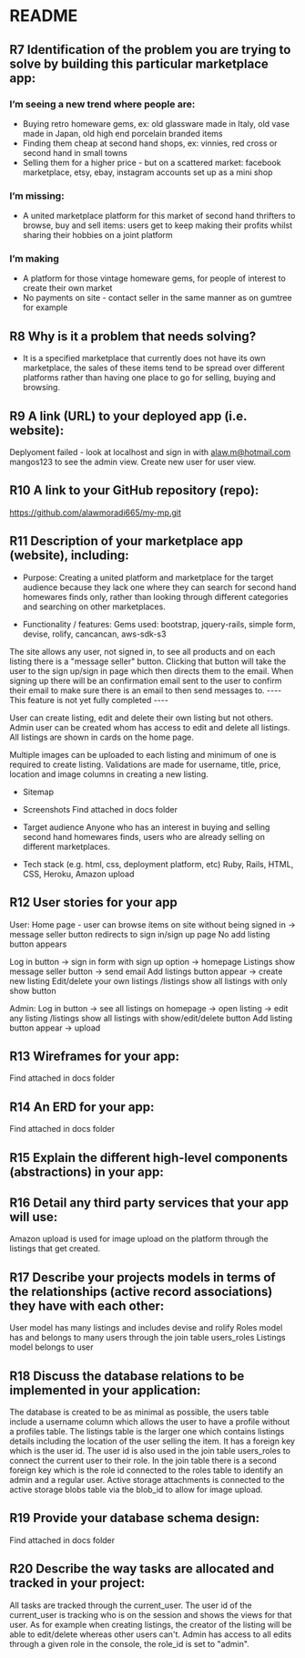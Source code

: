 # README



## R7	Identification of the problem you are trying to solve by building this particular marketplace app:

### I’m seeing a new trend where people are:
- Buying retro homeware gems, ex: old glassware made in Italy, old vase made in Japan, old high end porcelain branded items
- Finding them cheap at second hand shops, ex: vinnies, red cross or second hand in small towns
- Selling them for a higher price - but on a scattered market: facebook marketplace, etsy, ebay, instagram accounts set up as a mini shop
 
### I’m missing:
- A united marketplace platform for this market of second hand thrifters to browse, buy and sell items: users get to keep making their profits whilst sharing their hobbies on a joint platform

### I’m making
- A platform for those vintage homeware gems, for people of interest to create their own market
- No payments on site - contact seller in the same manner as on gumtree for example
 

## R8	Why is it a problem that needs solving?
- It is a specified marketplace that currently does not have its own marketplace, the sales of these items tend to be spread over different platforms rather than having one place to go for selling, buying and browsing. 

## R9	A link (URL) to your deployed app (i.e. website):
Deplyoment failed - look at localhost and sign in with
alaw.m@hotmail.com
mangos123
to see the admin view.
Create new user for user view.

## R10	A link to your GitHub repository (repo):

https://github.com/alawmoradi665/my-mp.git

## R11	Description of your marketplace app (website), including:
- Purpose:
Creating a united platform and marketplace for the target audience because they lack one where they can search for second hand homewares finds only, rather than looking through different categories and searching on other marketplaces. 

- Functionality / features:
Gems used: bootstrap, jquery-rails, simple form, devise, rolify, cancancan, aws-sdk-s3

The site allows any user, not signed in, to see all products and on each listing there is a "message seller" button. Clicking that button will take the user to the sign up/sign in page which then directs them to the email. 
When signing up there will be an confirmation email sent to the user to confirm their email to make sure there is an email to then send messages to. ---- This feature is not yet fully completed ----

User can create listing, edit and delete their own listing but not others.
Admin user can be created whom has access to edit and delete all listings.
All listings are shown in cards on the home page.

Multiple images can be uploaded to each listing and minimum of one is required to create listing.
Validations are made for username, title, price, location and image columns in creating a new listing.

- Sitemap
- Screenshots
Find attached in docs folder 

- Target audience
Anyone who has an interest in buying and selling second hand homewares finds, users who are already selling on different marketplaces.

- Tech stack (e.g. html, css, deployment platform, etc)
Ruby, Rails, HTML, CSS, Heroku, Amazon upload

## R12	User stories for your app
User:
Home page - user can browse items on site without being signed in -> message seller button redirects to sign in/sign up page
No add listing button appears

Log in button -> sign in form with sign up option -> homepage
Listings show message seller button -> send email
Add listings button appear -> create new listing
Edit/delete your own listings
/listings show all listings with only show button

Admin:
Log in button -> see all listings on homepage -> open listing -> edit any listing
/listings show all listings with show/edit/delete button
Add listing button appear -> upload

## R13	Wireframes for your app:
Find attached in docs folder 

## R14	An ERD for your app:
Find attached in docs folder 

## R15	Explain the different high-level components (abstractions) in your app:

## R16	Detail any third party services that your app will use:
Amazon upload is used for image upload on the platform through the listings that get created.


## R17	Describe your projects models in terms of the relationships (active record associations) they have with each other:
User model has many listings and includes devise and rolify
Roles model has and belongs to many users through the join table users_roles
Listings model belongs to user

## R18	Discuss the database relations to be implemented in your application:
The database is created to be as minimal as possible, the users table include a username column which allows the user to have a profile without a profiles table. The listings table is the larger one which contains listings details including the location of the user selling the item. It has a foreign key which is the user id.
The user id is also used in the join table users_roles to connect the current user to their role. In the join table there is a second foreign key which is the role id connected to the roles table to identify an admin and a regular user. 
Active storage attachments is connected to the active storage blobs table via the blob_id to allow for image upload. 

## R19	Provide your database schema design:
Find attached in docs folder 

## R20	Describe the way tasks are allocated and tracked in your project:
All tasks are tracked through the current_user. The user id of the current_user is tracking who is on the session and shows the views for that user. As for example when creating listings, the creator of the listing will be able to edit/delete whereas other users can't.
Admin has access to all edits through a given role in the console, the role_id is set to "admin". 
